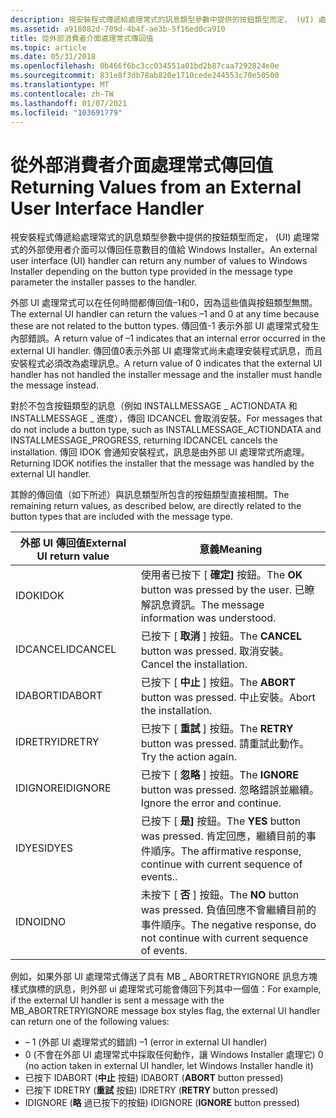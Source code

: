 ```yaml
---
description: 視安裝程式傳遞給處理常式的訊息類型參數中提供的按鈕類型而定， (UI) 處理常式的外部使用者介面可以傳回任意數目的值給 Windows Installer。
ms.assetid: a918082d-709d-4b4f-ae3b-5f16ed0ca910
title: 從外部消費者介面處理常式傳回值
ms.topic: article
ms.date: 05/31/2018
ms.openlocfilehash: 0b466f6bc3cc034551a01bd2b87caa7292824e0e
ms.sourcegitcommit: 831e8f3db78ab820e1710cede244553c70e50500
ms.translationtype: MT
ms.contentlocale: zh-TW
ms.lasthandoff: 01/07/2021
ms.locfileid: "103691779"
---
```

# <a name="returning-values-from-an-external-user-interface-handler"></a><span data-ttu-id="029d0-103">從外部消費者介面處理常式傳回值</span><span class="sxs-lookup"><span data-stu-id="029d0-103">Returning Values from an External User Interface Handler</span></span>

<span data-ttu-id="029d0-104">視安裝程式傳遞給處理常式的訊息類型參數中提供的按鈕類型而定， (UI) 處理常式的外部使用者介面可以傳回任意數目的值給 Windows Installer。</span><span class="sxs-lookup"><span data-stu-id="029d0-104">An external user interface (UI) handler can return any number of values to Windows Installer depending on the button type provided in the message type parameter the installer passes to the handler.</span></span>

<span data-ttu-id="029d0-105">外部 UI 處理常式可以在任何時間都傳回值–1和0，因為這些值與按鈕類型無關。</span><span class="sxs-lookup"><span data-stu-id="029d0-105">The external UI handler can return the values –1 and 0 at any time because these are not related to the button types.</span></span> <span data-ttu-id="029d0-106">傳回值-1 表示外部 UI 處理常式發生內部錯誤。</span><span class="sxs-lookup"><span data-stu-id="029d0-106">A return value of –1 indicates that an internal error occurred in the external UI handler.</span></span> <span data-ttu-id="029d0-107">傳回值0表示外部 UI 處理常式尚未處理安裝程式訊息，而且安裝程式必須改為處理訊息。</span><span class="sxs-lookup"><span data-stu-id="029d0-107">A return value of 0 indicates that the external UI handler has not handled the installer message and the installer must handle the message instead.</span></span>

<span data-ttu-id="029d0-108">對於不包含按鈕類型的訊息（例如 INSTALLMESSAGE \_ ACTIONDATA 和 INSTALLMESSAGE \_ 進度），傳回 IDCANCEL 會取消安裝。</span><span class="sxs-lookup"><span data-stu-id="029d0-108">For messages that do not include a button type, such as INSTALLMESSAGE\_ACTIONDATA and INSTALLMESSAGE\_PROGRESS, returning IDCANCEL cancels the installation.</span></span> <span data-ttu-id="029d0-109">傳回 IDOK 會通知安裝程式，訊息是由外部 UI 處理常式所處理。</span><span class="sxs-lookup"><span data-stu-id="029d0-109">Returning IDOK notifies the installer that the message was handled by the external UI handler.</span></span>

<span data-ttu-id="029d0-110">其餘的傳回值（如下所述）與訊息類型所包含的按鈕類型直接相關。</span><span class="sxs-lookup"><span data-stu-id="029d0-110">The remaining return values, as described below, are directly related to the button types that are included with the message type.</span></span>



| <span data-ttu-id="029d0-111">外部 UI 傳回值</span><span class="sxs-lookup"><span data-stu-id="029d0-111">External UI return value</span></span> | <span data-ttu-id="029d0-112">意義</span><span class="sxs-lookup"><span data-stu-id="029d0-112">Meaning</span></span>                                                                                                |
|--------------------------|--------------------------------------------------------------------------------------------------------|
| <span data-ttu-id="029d0-113">IDOK</span><span class="sxs-lookup"><span data-stu-id="029d0-113">IDOK</span></span>                     | <span data-ttu-id="029d0-114">使用者已按下 [ **確定]** 按鈕。</span><span class="sxs-lookup"><span data-stu-id="029d0-114">The **OK** button was pressed by the user.</span></span> <span data-ttu-id="029d0-115">已瞭解訊息資訊。</span><span class="sxs-lookup"><span data-stu-id="029d0-115">The message information was understood.</span></span>                     |
| <span data-ttu-id="029d0-116">IDCANCEL</span><span class="sxs-lookup"><span data-stu-id="029d0-116">IDCANCEL</span></span>                 | <span data-ttu-id="029d0-117">已按下 [ **取消** ] 按鈕。</span><span class="sxs-lookup"><span data-stu-id="029d0-117">The **CANCEL** button was pressed.</span></span> <span data-ttu-id="029d0-118">取消安裝。</span><span class="sxs-lookup"><span data-stu-id="029d0-118">Cancel the installation.</span></span>                                            |
| <span data-ttu-id="029d0-119">IDABORT</span><span class="sxs-lookup"><span data-stu-id="029d0-119">IDABORT</span></span>                  | <span data-ttu-id="029d0-120">已按下 [ **中止** ] 按鈕。</span><span class="sxs-lookup"><span data-stu-id="029d0-120">The **ABORT** button was pressed.</span></span> <span data-ttu-id="029d0-121">中止安裝。</span><span class="sxs-lookup"><span data-stu-id="029d0-121">Abort the installation.</span></span>                                              |
| <span data-ttu-id="029d0-122">IDRETRY</span><span class="sxs-lookup"><span data-stu-id="029d0-122">IDRETRY</span></span>                  | <span data-ttu-id="029d0-123">已按下 [ **重試** ] 按鈕。</span><span class="sxs-lookup"><span data-stu-id="029d0-123">The **RETRY** button was pressed.</span></span> <span data-ttu-id="029d0-124">請重試此動作。</span><span class="sxs-lookup"><span data-stu-id="029d0-124">Try the action again.</span></span>                                                |
| <span data-ttu-id="029d0-125">IDIGNORE</span><span class="sxs-lookup"><span data-stu-id="029d0-125">IDIGNORE</span></span>                 | <span data-ttu-id="029d0-126">已按下 [ **忽略** ] 按鈕。</span><span class="sxs-lookup"><span data-stu-id="029d0-126">The **IGNORE** button was pressed.</span></span> <span data-ttu-id="029d0-127">忽略錯誤並繼續。</span><span class="sxs-lookup"><span data-stu-id="029d0-127">Ignore the error and continue.</span></span>                                      |
| <span data-ttu-id="029d0-128">IDYES</span><span class="sxs-lookup"><span data-stu-id="029d0-128">IDYES</span></span>                    | <span data-ttu-id="029d0-129">已按下 [ **是]** 按鈕。</span><span class="sxs-lookup"><span data-stu-id="029d0-129">The **YES** button was pressed.</span></span> <span data-ttu-id="029d0-130">肯定回應，繼續目前的事件順序。</span><span class="sxs-lookup"><span data-stu-id="029d0-130">The affirmative response, continue with current sequence of events..</span></span>   |
| <span data-ttu-id="029d0-131">IDNO</span><span class="sxs-lookup"><span data-stu-id="029d0-131">IDNO</span></span>                     | <span data-ttu-id="029d0-132">未按下 [ **否** ] 按鈕。</span><span class="sxs-lookup"><span data-stu-id="029d0-132">The **NO** button was pressed.</span></span> <span data-ttu-id="029d0-133">負值回應不會繼續目前的事件順序。</span><span class="sxs-lookup"><span data-stu-id="029d0-133">The negative response, do not continue with current sequence of events.</span></span> |



 

<span data-ttu-id="029d0-134">例如，如果外部 UI 處理常式傳送了具有 MB \_ ABORTRETRYIGNORE 訊息方塊樣式旗標的訊息，則外部 ui 處理常式可能會傳回下列其中一個值：</span><span class="sxs-lookup"><span data-stu-id="029d0-134">For example, if the external UI handler is sent a message with the MB\_ABORTRETRYIGNORE message box styles flag, the external UI handler can return one of the following values:</span></span>

-   <span data-ttu-id="029d0-135">– 1 (外部 UI 處理常式的錯誤) </span><span class="sxs-lookup"><span data-stu-id="029d0-135">–1 (error in external UI handler)</span></span>
-   <span data-ttu-id="029d0-136">0 (不會在外部 UI 處理常式中採取任何動作，讓 Windows Installer 處理它) </span><span class="sxs-lookup"><span data-stu-id="029d0-136">0 (no action taken in external UI handler, let Windows Installer handle it)</span></span>
-   <span data-ttu-id="029d0-137">已按下 IDABORT (**中止** 按鈕) </span><span class="sxs-lookup"><span data-stu-id="029d0-137">IDABORT (**ABORT** button pressed)</span></span>
-   <span data-ttu-id="029d0-138">已按下 IDRETRY (**重試** 按鈕) </span><span class="sxs-lookup"><span data-stu-id="029d0-138">IDRETRY (**RETRY** button pressed)</span></span>
-   <span data-ttu-id="029d0-139">IDIGNORE (**略** 過已按下的按鈕) </span><span class="sxs-lookup"><span data-stu-id="029d0-139">IDIGNORE (**IGNORE** button pressed)</span></span>

 

 




